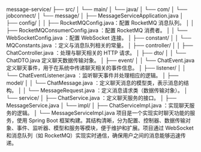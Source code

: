 message-service/
├── src/
│   └── main/
│       └── java/
│           └── com/
│               └── jobconnect/
│                   └── message/
│                       ├── MessageServiceApplication.java
│                       ├── config/
│                       │   ├── RocketMQConfig.java：配置 RocketMQ 消息队列。
│                       │   ├── RocketMQConsumerConfig.java ：配置 RocketMQ 消费者。
│                       │   └── WebSocketConfig.java ：配置 WebSocket 连接。
│                       ├── constant/
│                       │   └── MQConstants.java ：定义与消息队列相关的常量。
│                       ├── controller/
│                       │   ├── ChatController.java ：处理与聊天相关的 HTTP 请求。
│                       ├── dto/
│                       │   └── ChatDTO.java 定义聊天数据传输对象。
│                       ├── event/
│                       │   └── ChatEvent.java 定义聊天事件，用于在系统中传递聊天相关的事件信息。
│                       ├── listener/
│                       │   └── ChatEventListener.java ：监听聊天事件并处理相应的逻辑。
│                       ├── model/
│                       │   └── ChatMessage.java ：定义聊天消息的模型类，表示消息的结构。
│                       │   └── MessageRequest.java ：定义消息请求类（数据传输对象）。
│                       └── service/
│                           ├── ChatService.java ：定义聊天服务的接口。
│                           ├── MessageService.java
│                           └── impl/
│                               ├── ChatServiceImpl.java ：实现聊天服务的逻辑。
│                               └── MessageServiceImpl.java
项目是一个实现实时聊天功能的服务，使用 Spring Boot 框架构建。其结构清晰，分为配置、控制器、数据传输对象、事件、监听器、模型和服务等模块，便于维护和扩展。项目通过 WebSocket 和消息队列（如 RocketMQ）实现实时通信，确保用户之间的消息能够迅速传递。
